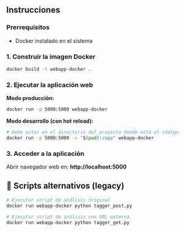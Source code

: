 

## Instrucciones

### Prerrequisitos
- Docker instalado en el sistema

### 1. Construir la imagen Docker
```bash
docker build -t webapp-docker .
```

### 2. Ejecutar la aplicación web

**Modo producción:**
```bash
docker run -p 5000:5000 webapp-docker
```

**Modo desarrollo (con hot reload):**
```bash
# Debe estar en el directorio del proyecto donde está el código
docker run -p 5000:5000 -v "$(pwd):/app" webapp-docker
```

### 3. Acceder a la aplicación
Abrir navegador web en: **http://localhost:5000**


## 🔧 Scripts alternativos (legacy)

```bash
# Ejecutar script de análisis original
docker run webapp-docker python tagger_post.py

# Ejecutar script de análisis con URL externa
docker run webapp-docker python tagger_get.py
```

